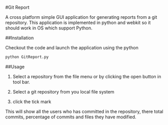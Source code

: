 #Git Report

A cross platform simple GUI application for generating reports from a git repository. This application is implemented in python and webkit so it should work in OS which support Python.

##Installation 

Checkout the code and launch the application using the python

```sh
python GitReport.py
```
##Usage

1. Select a repository from the file menu or by clicking the open button in tool bar.

2. Select a git repository from you local file system

3. click the tick mark


This will show all the users who has committed in the repository, there total commits, percentage of commits and files they have modified.

